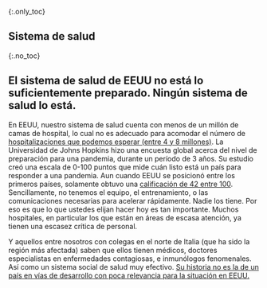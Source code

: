 {:.only_toc}
## Sistema de salud

{:.no_toc}
## El sistema de salud de EEUU no está lo suficientemente preparado. Ningún sistema de salud lo está.

En EEUU, nuestro sistema de salud cuenta con menos de un millón de camas de hospital, lo cual no es adecuado para acomodar el número de [hospitalizaciones que podemos esperar (entre 4 y 8 millones)](https://www.bloomberg.com/opinion/articles/2020-03-05/how-bad-is-the-coronavirus-let-s-compare-with-sars-ebola-flu). La Universidad de Johns Hopkins hizo una encuesta global acerca del nivel de preparación para una pandemia, durante un período de 3 años. Su estudio creó una escala de 0-100 puntos que mide cuán listo está un país para responder a una pandemia. Aun cuando EEUU se posicionó entre los primeros países, solamente obtuvo una [calificación de 42 entre 100](https://jhu.pure.elsevier.com/en/publications/pandemic-influenza-and-major-disease-outbreak-preparedness-in-us--7). Sencillamente, no tenemos el equipo, el entrenamiento, o las comunicaciones necesarias para acelerar rápidamente. Nadie los tiene. Por eso es que lo que ustedes elijan hacer hoy es tan importante. Muchos hospitales, en particular los que están en áreas de escasa atención, ya tienen una escasez crítica de personal.

Y aquellos entre nosotros con colegas en el norte de Italia (que ha sido la región más afectada) saben que ellos tienen médicos, doctores especialistas en enfermedades contagiosas, e inmunólogos fenomenales. Así como un sistema social de salud muy efectivo. [Su historia no es la de un país en vías de desarrollo con poca relevancia para la situación en EEUU.](https://twitter.com/drkomanduri/status/1236720751073546240)
